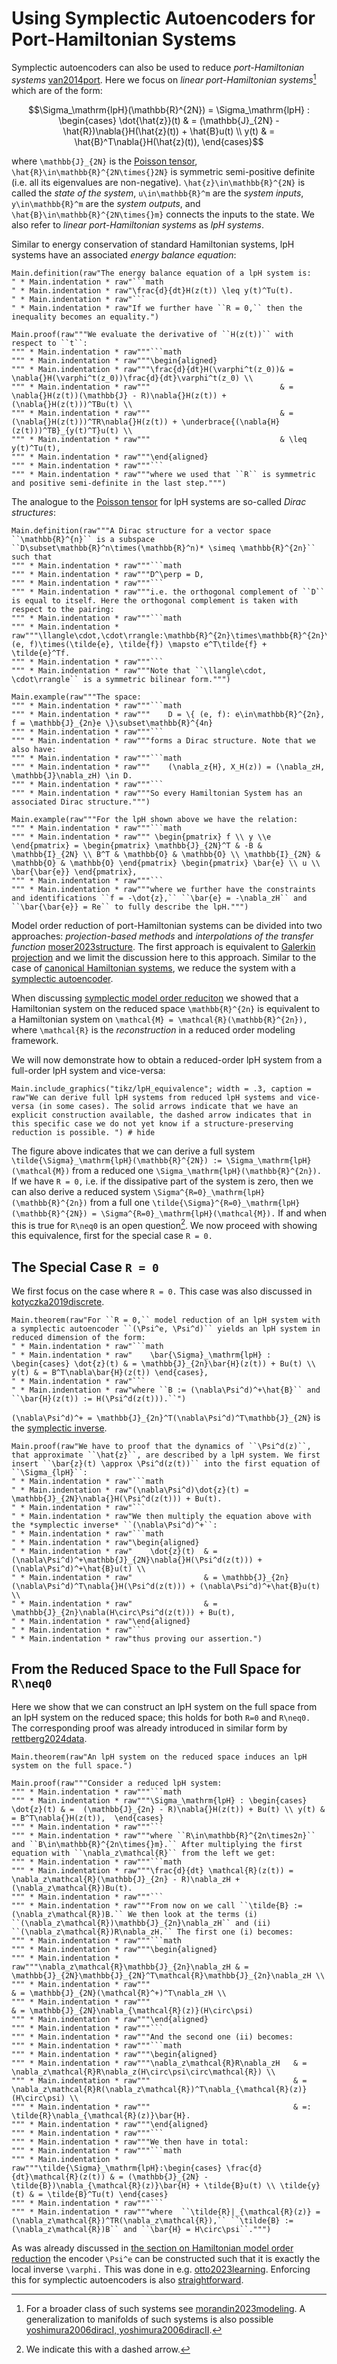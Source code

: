 # Using Symplectic Autoencoders for Port-Hamiltonian Systems

Symplectic autoencoders can also be used to reduce *port-Hamiltonian systems* [van2014port](@cite). Here we focus on *linear port-Hamiltonian systems*[^1] which are of the form:

[^1]: For a broader class of such systems see [morandin2023modeling](@cite). A generalization to manifolds of such systems is also possible [yoshimura2006diracI, yoshimura2006diracII](@cite).

```math
\Sigma_\mathrm{lpH}(\mathbb{R}^{2N}) = \Sigma_\mathrm{lpH} : \begin{cases} \dot{\hat{z}}(t) & =  (\mathbb{J}_{2N} - \hat{R})\nabla{}H(\hat{z}(t)) + \hat{B}u(t) \\ y(t) & = \hat{B}^T\nabla{}H(\hat{z}(t)),  \end{cases}
```

where ``\mathbb{J}_{2N}`` is the [Poisson tensor](@ref "Symplectic Systems"), ``\hat{R}\in\mathbb{R}^{2N\times{}2N}`` is symmetric semi-positive definite (i.e. all its eigenvalues are non-negative). ``\hat{z}\in\mathbb{R}^{2N}`` is called the *state of the system*, ``u\in\mathbb{R}^m`` are the *system inputs*, ``y\in\mathbb{R}^m`` are the *system outputs*, and ``\hat{B}\in\mathbb{R}^{2N\times{}m}`` connects the inputs to the state. We also refer to *linear port-Hamiltonian systems* as *lpH systems*.

Similar to energy conservation of standard Hamiltonian systems, lpH systems have an associated *energy balance equation*:

```@eval
Main.definition(raw"The energy balance equation of a lpH system is:
" * Main.indentation * raw"```math
" * Main.indentation * raw"\frac{d}{dt}H(z(t)) \leq y(t)^Tu(t).
" * Main.indentation * raw"```
" * Main.indentation * raw"If we further have ``R = 0,`` then the inequality becomes an equality.")
```

```@eval
Main.proof(raw"""We evaluate the derivative of ``H(z(t))`` with respect to ``t``:
""" * Main.indentation * raw"""```math
""" * Main.indentation * raw"""\begin{aligned}
""" * Main.indentation * raw"""\frac{d}{dt}H(\varphi^t(z_0))& = \nabla{}H(\varphi^t(z_0))\frac{d}{dt}\varphi^t(z_0) \\
""" * Main.indentation * raw"""                             & = \nabla{}H(z(t))(\mathbb{J} - R)\nabla{}H(z(t)) + (\nabla{}H(z(t)))^TBu(t) \\
""" * Main.indentation * raw"""                             & = (\nabla{}H(z(t)))^TR\nabla{}H(z(t)) + \underbrace{(\nabla{H}(z(t)))^TB}_{y(t)^T}u(t) \\
""" * Main.indentation * raw"""                             & \leq y(t)^Tu(t),
""" * Main.indentation * raw"""\end{aligned}
""" * Main.indentation * raw"""```
""" * Main.indentation * raw"""where we used that ``R`` is symmetric and positive semi-definite in the last step.""")
```

The analogue to the [Poisson tensor](@ref "Symplectic Systems") for lpH systems are so-called *Dirac structures*:

```@eval
Main.definition(raw"""A Dirac structure for a vector space ``\mathbb{R}^{n}`` is a subspace ``D\subset\mathbb{R}^n\times(\mathbb{R}^n)* \simeq \mathbb{R}^{2n}`` such that
""" * Main.indentation * raw"""```math
""" * Main.indentation * raw"""D^\perp = D,
""" * Main.indentation * raw"""```
""" * Main.indentation * raw"""i.e. the orthogonal complement of ``D`` is equal to itself. Here the orthogonal complement is taken with respect to the pairing:
""" * Main.indentation * raw"""```math
""" * Main.indentation * raw"""\llangle\cdot,\cdot\rrangle:\mathbb{R}^{2n}\times\mathbb{R}^{2n}\to\mathbb{R}, (e, f)\times(\tilde{e}, \tilde{f}) \mapsto e^T\tilde{f} + \tilde{e}^Tf.
""" * Main.indentation * raw"""```
""" * Main.indentation * raw"""Note that ``\llangle\cdot, \cdot\rrangle`` is a symmetric bilinear form.""")
```

```@eval
Main.example(raw"""The space:
""" * Main.indentation * raw"""```math
""" * Main.indentation * raw"""    D = \{ (e, f): e\in\mathbb{R}^{2n}, f = \mathbb{J}_{2n}e \}\subset\mathbb{R}^{4n}
""" * Main.indentation * raw"""```
""" * Main.indentation * raw"""forms a Dirac structure. Note that we also have:
""" * Main.indentation * raw"""```math
""" * Main.indentation * raw"""    (\nabla_z{H}, X_H(z)) = (\nabla_zH, \mathbb{J}\nabla_zH) \in D.
""" * Main.indentation * raw"""```
""" * Main.indentation * raw"""So every Hamiltonian System has an associated Dirac structure.""")
```

```@eval
Main.example(raw"""For the lpH shown above we have the relation:
""" * Main.indentation * raw"""```math
""" * Main.indentation * raw""" \begin{pmatrix} f \\ y \\e \end{pmatrix} = \begin{pmatrix} \mathbb{J}_{2N}^T & -B & \mathbb{I}_{2N} \\ B^T & \mathbb{O} & \mathbb{O} \\ \mathbb{I}_{2N} & \mathbb{O} & \mathbb{O} \end{pmatrix} \begin{pmatrix} \bar{e} \\ u \\ \bar{\bar{e}} \end{pmatrix},
""" * Main.indentation * raw"""```
""" * Main.indentation * raw"""where we further have the constraints and identifications ``f = -\dot{z},`` ``\bar{e} = -\nabla_zH`` and ``\bar{\bar{e}} = Re`` to fully describe the lpH.""")
```

Model order reduction of port-Hamiltonian systems can be divided into two approaches: *projection-based methods* and *interpolations of the transfer function* [moser2023structure](@cite). The first approach is equivalent to [Galerkin projection](@ref "Obtaining the Reduced System via Galerkin Projection") and we limit the discussion here to this approach. Similar to the case of [canonical Hamiltonian systems](@ref "Workflow for Symplectic ROM"), we reduce the system with a [symplectic autoencoder](@ref "The Symplectic Autoencoder").

When discussing [symplectic model order reduciton](@ref "Hamiltonian Model Order Reduction") we showed that a Hamiltonian system on the reduced space ``\mathbb{R}^{2n}`` is equivalent to a Hamiltonian system on ``\mathcal{M} = \mathcal{R}(\mathbb{R}^{2n}),`` where ``\mathcal{R}`` is the *reconstruction* in a reduced order modeling framework.

We will now demonstrate how to obtain a reduced-order lpH system from a full-order lpH system and vice-versa:

```@example
Main.include_graphics("tikz/lpH_equivalence"; width = .3, caption = raw"We can derive full lpH systems from reduced lpH systems and vice-versa (in some cases). The solid arrows indicate that we have an explicit construction available, the dashed arrow indicates that in this specific case we do not yet know if a structure-preserving reduction is possible. ") # hide
```

The figure above indicates that we can derive a full system ``\tilde{\Sigma}_\mathrm{lpH}(\mathbb{R}^{2N}) := \Sigma_\mathrm{lpH}(\mathcal{M})`` from a reduced one ``\Sigma_\mathrm{lpH}(\mathbb{R}^{2n}).`` If we have ``R = 0,`` i.e. if the dissipative part of the system is zero, then we can also derive a reduced system ``\Sigma^{R=0}_\mathrm{lpH}(\mathbb{R}^{2n})`` from a full one ``\tilde{\Sigma}^{R=0}_\mathrm{lpH}(\mathbb{R}^{2N}) = \Sigma^{R=0}_\mathrm{lpH}(\mathcal{M}).`` If and when this is true for ``R\neq0`` is an open question[^2]. We now proceed with showing this equivalence, first for the special case ``R = 0.``

[^2]: We indicate this with a dashed arrow.

## The Special Case ``R = 0``

We first focus on the case where ``R = 0.`` This case was also discussed in [kotyczka2019discrete](@cite).

```@eval
Main.theorem(raw"For ``R = 0,`` model reduction of an lpH system with a symplectic autoencoder ``(\Psi^e, \Psi^d)`` yields an lpH system in reduced dimension of the form:
" * Main.indentation * raw"```math
" * Main.indentation * raw"    \bar{\Sigma}_\mathrm{lpH} : \begin{cases} \dot{z}(t) & = \mathbb{J}_{2n}\bar{H}(z(t)) + Bu(t) \\ y(t) & = B^T\nabla\bar{H}(z(t)) \end{cases},
" * Main.indentation * raw"```
" * Main.indentation * raw"where ``B := (\nabla\Psi^d)^+\hat{B}`` and ``\bar{H}(z(t)) := H(\Psi^d(z(t))).``") 
```

``(\nabla\Psi^d)^+ = \mathbb{J}_{2n}^T(\nabla\Psi^d)^T\mathbb{J}_{2N}`` is the [symplectic inverse](@ref "The Symplectic Solution Manifold").

```@eval
Main.proof(raw"We have to proof that the dynamics of ``\Psi^d(z)``, that approximate ``\hat{z}``, are described by a lpH system. We first insert ``\bar{z}(t) \approx \Psi^d(z(t))`` into the first equation of ``\Sigma_{lpH}``:
" * Main.indentation * raw"```math
" * Main.indentation * raw"(\nabla\Psi^d)\dot{z}(t) = \mathbb{J}_{2N}\nabla{}H(\Psi^d(z(t))) + Bu(t).
" * Main.indentation * raw"```
" * Main.indentation * raw"We then multiply the equation above with the *symplectic inverse* ``(\nabla\Psi^d)^+``:
" * Main.indentation * raw"```math
" * Main.indentation * raw"\begin{aligned}
" * Main.indentation * raw"    \dot{z}(t)  & = (\nabla\Psi^d)^+\mathbb{J}_{2N}\nabla{}H(\Psi^d(z(t))) + (\nabla\Psi^d)^+\hat{B}u(t) \\
" * Main.indentation * raw"                & = \mathbb{J}_{2n}(\nabla\Psi^d)^T\nabla{}H(\Psi^d(z(t))) + (\nabla\Psi^d)^+\hat{B}u(t) \\
" * Main.indentation * raw"                & = \mathbb{J}_{2n}\nabla(H\circ\Psi^d(z(t))) + Bu(t),
" * Main.indentation * raw"\end{aligned}
" * Main.indentation * raw"```
" * Main.indentation * raw"thus proving our assertion.")
```

## From the Reduced Space to the Full Space for ``R\neq0``

Here we show that we can construct an lpH system on the full space from an lpH system on the reduced space; this holds for both ``R=0`` and ``R\neq0.`` The corresponding proof was already introduced in similar form by [rettberg2024data](@cite).

```@eval
Main.theorem(raw"An lpH system on the reduced space induces an lpH system on the full space.")
```

```@eval
Main.proof(raw"""Consider a reduced lpH system:
""" * Main.indentation * raw"""```math
""" * Main.indentation * raw"""\Sigma_\mathrm{lpH} : \begin{cases} \dot{z}(t) & =  (\mathbb{J}_{2n} - R)\nabla{}H(z(t)) + Bu(t) \\ y(t) & = B^T\nabla{}H(z(t)),  \end{cases}
""" * Main.indentation * raw"""```
""" * Main.indentation * raw"""where ``R\in\mathbb{R}^{2n\times2n}`` and ``B\in\mathbb{R}^{2n\times{}m}.`` After multiplying the first equation with ``\nabla_z\mathcal{R}`` from the left we get:
""" * Main.indentation * raw"""```math
""" * Main.indentation * raw"""\frac{d}{dt} \mathcal{R}(z(t)) = \nabla_z\mathcal{R}(\mathbb{J}_{2n} - R)\nabla_zH + (\nabla_z\mathcal{R})Bu(t).
""" * Main.indentation * raw"""```
""" * Main.indentation * raw"""From now on we call ``\tilde{B} := (\nabla_z\mathcal{R})B.`` We then look at the terms (i) ``(\nabla_z\mathcal{R})\mathbb{J}_{2n}\nabla_zH`` and (ii) ``(\nabla_z\mathcal{R})R\nabla_zH.`` The first one (i) becomes:
""" * Main.indentation * raw"""```math
""" * Main.indentation * raw"""\begin{aligned}
""" * Main.indentation * raw"""\nabla_z\mathcal{R}\mathbb{J}_{2n}\nabla_zH & = \mathbb{J}_{2N}\mathbb{J}_{2N}^T\mathcal{R}\mathbb{J}_{2n}\nabla_zH \\
""" * Main.indentation * raw"""                                            & = \mathbb{J}_{2N}(\mathcal{R}^+)^T\nabla_zH \\
""" * Main.indentation * raw"""                                            & = \mathbb{J}_{2N}\nabla_{\mathcal{R}(z)}(H\circ\psi)
""" * Main.indentation * raw"""\end{aligned}
""" * Main.indentation * raw"""```
""" * Main.indentation * raw"""And the second one (ii) becomes:
""" * Main.indentation * raw"""```math
""" * Main.indentation * raw"""\begin{aligned}
""" * Main.indentation * raw"""\nabla_z\mathcal{R}R\nabla_zH   & = \nabla_z\mathcal{R}R\nabla_z(H\circ\psi\circ\mathcal{R}) \\
""" * Main.indentation * raw"""                                & = \nabla_z\mathcal{R}R(\nabla_z\mathcal{R})^T\nabla_{\mathcal{R}(z)}(H\circ\psi) \\
""" * Main.indentation * raw"""                                & =: \tilde{R}\nabla_{\mathcal{R}(z)}\bar{H}.
""" * Main.indentation * raw"""\end{aligned}
""" * Main.indentation * raw"""```
""" * Main.indentation * raw"""We then have in total:
""" * Main.indentation * raw"""```math
""" * Main.indentation * raw"""\tilde{\Sigma}_\mathrm{lpH}:\begin{cases} \frac{d}{dt}\mathcal{R}(z(t)) & = (\mathbb{J}_{2N} - \tilde{B})\nabla_{\mathcal{R}(z)}\bar{H} + \tilde{B}u(t) \\ \tilde{y}(t) & = \tilde{B}^Tu(t) \end{cases}
""" * Main.indentation * raw"""```
""" * Main.indentation * raw"""where  ``\tilde{R}|_{\mathcal{R}(z)} = (\nabla_z\mathcal{R})^TR(\nabla_z\mathcal{R}),`` ``\tilde{B} := (\nabla_z\mathcal{R})B`` and ``\bar{H} = H\circ\psi``.""")
```

As was already discussed in [the section on Hamiltonian model order reduction](@ref "The Symplectic Solution Manifold") the encoder ``\Psi^e`` can be constructed such that it is exactly the local inverse ``\varphi.`` This was done in e.g. [otto2023learning](@cite). Enforcing this for symplectic autoencoders is also [straightforward](@ref "The Symplectic Autoencoder").
